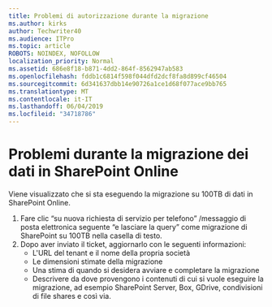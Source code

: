 ```yaml
---
title: Problemi di autorizzazione durante la migrazione
ms.author: kirks
author: Techwriter40
ms.audience: ITPro
ms.topic: article
ROBOTS: NOINDEX, NOFOLLOW
localization_priority: Normal
ms.assetid: 686e8f18-b871-4dd2-864f-8562947ab583
ms.openlocfilehash: fddb1c6814f598f044dfd2dcf8fa8d899cf46504
ms.sourcegitcommit: 6d341637dbb14e90726a1ce1d68f077ace9bb765
ms.translationtype: MT
ms.contentlocale: it-IT
ms.lasthandoff: 06/04/2019
ms.locfileid: "34718786"
---
```

# <a name="issues-while-migrating-data-to-sharepoint-online"></a>Problemi durante la migrazione dei dati in SharePoint Online

<p>Viene visualizzato che si sta eseguendo la migrazione su 100TB di dati in SharePoint Online.</p> <ol> <li>Fare clic &ldquo;su nuova richiesta di servizio per telefono&rdquo; /messaggio di posta elettronica seguente &ldquo;e lasciare la query&rdquo; come migrazione di SharePoint su 100TB nella casella di testo.</li> <li>Dopo aver inviato il ticket, aggiornarlo con le seguenti informazioni: <ul> <li>L'URL del tenant e il nome della propria società</li> <li>Le dimensioni stimate della migrazione</li> <li>Una stima di quando si desidera avviare e completare la migrazione</li> <li>Descrivere da dove provengono i contenuti di cui si vuole eseguire la migrazione, ad esempio SharePoint Server, Box, GDrive, condivisioni di file shares e così via.</li> </ul> </li> </ol>


  

